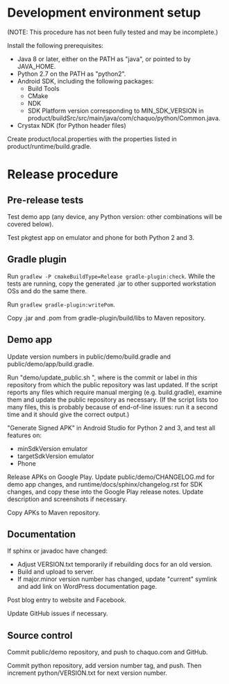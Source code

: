 # Development environment setup

(NOTE: This procedure has not been fully tested and may be incomplete.)

Install the following prerequisites:

* Java 8 or later, either on the PATH as "java", or pointed to by JAVA_HOME.
* Python 2.7 on the PATH as "python2".
* Android SDK, including the following packages:
   * Build Tools
   * CMake
   * NDK
   * SDK Platform version corresponding to MIN_SDK_VERSION in
     product/buildSrc/src/main/java/com/chaquo/python/Common.java.
* Crystax NDK (for Python header files)

Create product/local.properties with the properties listed in product/runtime/build.gradle.


# Release procedure

## Pre-release tests

Test demo app (any device, any Python version: other combinations will be covered below).

Test pkgtest app on emulator and phone for both Python 2 and 3.


## Gradle plugin

Run `gradlew -P cmakeBuildType=Release gradle-plugin:check`. While the tests are running, copy
the generated .jar to other supported workstation OSs and do the same there.

Run `gradlew gradle-plugin:writePom`.

Copy .jar and .pom from gradle-plugin/build/libs to Maven repository.


## Demo app

Update version numbers in public/demo/build.gradle and public/demo/app/build.gradle.

Run "demo/update_public.sh <since-commit>", where <since-commit> is the commit or label in
*this* repository from which the public repository was last updated. If the script reports any
files which require manual merging (e.g. build.gradle), examine them and update the public
repository as necessary. (If the script lists too many files, this is probably because of
end-of-line issues: run it a second time and it should give the correct output.)

"Generate Signed APK" in Android Studio for Python 2 and 3, and test all features on:

* minSdkVersion emulator
* targetSdkVersion emulator
* Phone

Release APKs on Google Play. Update public/demo/CHANGELOG.md for demo app changes, and
runtime/docs/sphinx/changelog.rst for SDK changes, and copy these into the Google Play release
notes. Update description and screenshots if necessary.

Copy APKs to Maven repository.


## Documentation

If sphinx or javadoc have changed:

* Adjust VERSION.txt temporarily if rebuilding docs for an old version.
* Build and upload to server.
* If major.minor version number has changed, update "current" symlink and add link on WordPress
  documentation page.

Post blog entry to website and Facebook.

Update GitHub issues if necessary.


## Source control

Commit public/demo repository, and push to chaquo.com and GitHub.

Commit python repository, add version number tag, and push. Then increment
python/VERSION.txt for next version number.
